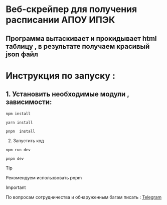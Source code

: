 # Веб-скрейпер для получения расписании АПОУ ИПЭК
## Программа вытаскивает и прокидывает html таблицу , в результате получаем красивый json файл


# Инструкция по запуску :
## 1. Установить необходимые модули , зависимости:
```
npm install

yarn install

pnpm  install

```
2. Запустить код
```
npm run dev

pnpm dev
```
> [!TIP]
> Рекомендуем использвовать pnpm

> [!IMPORTANT]
> По вопросам сотрудничества и обнаруженным багам писать :
> [Telegram](https://web.telegram.org/a/#1718758153)
